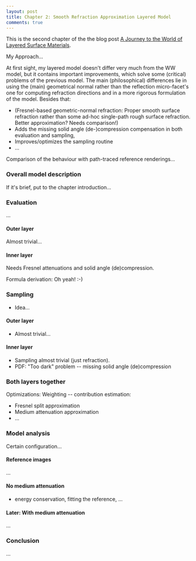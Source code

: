 ```yaml
---
layout: post
title: Chapter 2: Smooth Refraction Approximation Layered Model
comments: true
---
```


This is the second chapter of the the blog post [A Journey to the World of Layered Surface Materials](a-journey-to-the-world-of-layered-surface-materials.html).

My Approach...

At first sight, my layered model doesn't differ very much from the WW model, but it contains important improvements, which solve some (critical) problems of the previous model. The main (philosophical) differences lie in using the (main) geometrical normal rather than the reflection micro-facet's one for computing refraction directions and in a more rigorous formulation of the model. Besides that:

- (Fresnel-based geometric-normal refraction: Proper smooth surface refraction rather than some ad-hoc single-path rough surface refraction. Better approximation? Needs comparison!)
- Adds the missing solid angle (de-)compression compensation in both evaluation and sampling,
- Improves/optimizes the sampling routine
- ...

Comparison of the behaviour with path-traced reference renderings...

### Overall model description

If it's brief, put to the chapter introduction...

### Evaluation

...

#### Outer layer

Almost trivial...

#### Inner layer

Needs Fresnel attenuations and solid angle (de)compression.

Formula derivation: Oh yeah! :-)

### Sampling

- Idea...

#### Outer layer

- Almost trivial...

#### Inner layer

- Sampling almost trivial (just refraction).
- PDF: "Too dark" problem -- missing solid angle (de)compression

### Both layers together

Optimizations: Weighting -- contribution estimation: 

- Fresnel split approximation
- Medium attenuation approximation
- ...

### Model analysis

Certain configuration...

#### Reference images

...

#### No medium attenuation

- energy conservation, fitting the reference, ...

#### Later: With medium attenuation

...

### Conclusion

...
